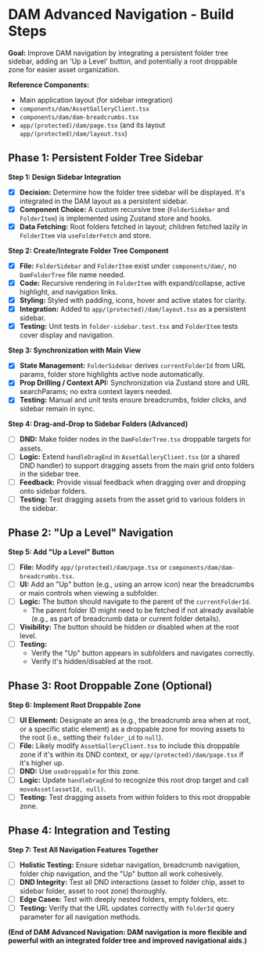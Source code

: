 # DAM Advanced Navigation - Build Steps

**Goal:** Improve DAM navigation by integrating a persistent folder tree sidebar, adding an 'Up a Level' button, and potentially a root droppable zone for easier asset organization.

**Reference Components:**
*   Main application layout (for sidebar integration)
*   `components/dam/AssetGalleryClient.tsx`
*   `components/dam/dam-breadcrumbs.tsx`
*   `app/(protected)/dam/page.tsx` (and its layout `app/(protected)/dam/layout.tsx`)

## Phase 1: Persistent Folder Tree Sidebar

**Step 1: Design Sidebar Integration**
*   [x] **Decision:** Determine how the folder tree sidebar will be displayed. It's integrated in the DAM layout as a persistent sidebar.
*   [x] **Component Choice:** A custom recursive tree (`FolderSidebar` and `FolderItem`) is implemented using Zustand store and hooks.
*   [x] **Data Fetching:** Root folders fetched in layout; children fetched lazily in `FolderItem` via `useFolderFetch` and store.

**Step 2: Create/Integrate Folder Tree Component**
*   [x] **File:** `FolderSidebar` and `FolderItem` exist under `components/dam/`, no `DamFolderTree` file name needed.
*   [x] **Code:** Recursive rendering in `FolderItem` with expand/collapse, active highlight, and navigation links.
*   [x] **Styling:** Styled with padding, icons, hover and active states for clarity.
*   [x] **Integration:** Added to `app/(protected)/dam/layout.tsx` as a persistent sidebar.
*   [x] **Testing:** Unit tests in `folder-sidebar.test.tsx` and `FolderItem` tests cover display and navigation.

**Step 3: Synchronization with Main View**
*   [x] **State Management:** `FolderSidebar` derives `currentFolderId` from URL params, folder store highlights active node automatically.
*   [x] **Prop Drilling / Context API:** Synchronization via Zustand store and URL searchParams; no extra context layers needed.
*   [x] **Testing:** Manual and unit tests ensure breadcrumbs, folder clicks, and sidebar remain in sync.

**Step 4: Drag-and-Drop to Sidebar Folders (Advanced)**
*   [ ] **DND:** Make folder nodes in the `DamFolderTree.tsx` droppable targets for assets.
*   [ ] **Logic:** Extend `handleDragEnd` in `AssetGalleryClient.tsx` (or a shared DND handler) to support dragging assets from the main grid onto folders in the sidebar tree.
*   [ ] **Feedback:** Provide visual feedback when dragging over and dropping onto sidebar folders.
*   [ ] **Testing:** Test dragging assets from the asset grid to various folders in the sidebar.

## Phase 2: "Up a Level" Navigation

**Step 5: Add "Up a Level" Button**
*   [ ] **File:** Modify `app/(protected)/dam/page.tsx` or `components/dam/dam-breadcrumbs.tsx`.
*   [ ] **UI:** Add an "Up" button (e.g., using an arrow icon) near the breadcrumbs or main controls when viewing a subfolder.
*   [ ] **Logic:** The button should navigate to the parent of the `currentFolderId`.
    *   The parent folder ID might need to be fetched if not already available (e.g., as part of breadcrumb data or current folder details).
*   [ ] **Visibility:** The button should be hidden or disabled when at the root level.
*   [ ] **Testing:**
    *   Verify the "Up" button appears in subfolders and navigates correctly.
    *   Verify it's hidden/disabled at the root.

## Phase 3: Root Droppable Zone (Optional)

**Step 6: Implement Root Droppable Zone**
*   [ ] **UI Element:** Designate an area (e.g., the breadcrumb area when at root, or a specific static element) as a droppable zone for moving assets to the root (i.e., setting their `folder_id` to `null`).
*   [ ] **File:** Likely modify `AssetGalleryClient.tsx` to include this droppable zone if it's within its DND context, or `app/(protected)/dam/page.tsx` if it's higher up.
*   [ ] **DND:** Use `useDroppable` for this zone.
*   [ ] **Logic:** Update `handleDragEnd` to recognize this root drop target and call `moveAsset(assetId, null)`.
*   [ ] **Testing:** Test dragging assets from within folders to this root droppable zone.

## Phase 4: Integration and Testing

**Step 7: Test All Navigation Features Together**
*   [ ] **Holistic Testing:** Ensure sidebar navigation, breadcrumb navigation, folder chip navigation, and the "Up" button all work cohesively.
*   [ ] **DND Integrity:** Test all DND interactions (asset to folder chip, asset to sidebar folder, asset to root zone) thoroughly.
*   [ ] **Edge Cases:** Test with deeply nested folders, empty folders, etc.
*   [ ] **Testing:** Verify that the URL updates correctly with `folderId` query parameter for all navigation methods.

**(End of DAM Advanced Navigation: DAM navigation is more flexible and powerful with an integrated folder tree and improved navigational aids.)** 